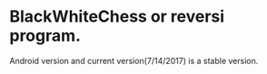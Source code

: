 # BlackWhiteChess or reversi program.
Android version and current version(7/14/2017) is a stable version.
